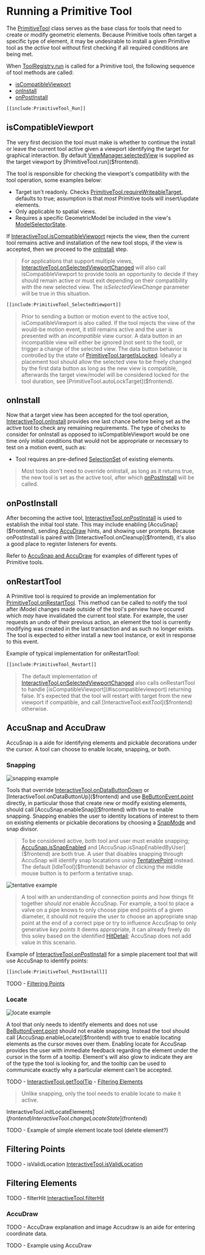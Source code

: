 # Running a Primitive Tool

The [PrimitiveTool]($frontend) class serves as the base class for tools that need to create or modify geometric elements. Because Primitive tools often target a specific type of element, it may be undesirable to install a given Primitive tool as the *active* tool without first checking if all required conditions are being met.

When [ToolRegistry.run]($frontend) is called for a Primitive tool, the following sequence of tool methods are called:

  * [isCompatibleViewport](#iscompatibleviewport)
  * [onInstall](#oninstall)
  * [onPostInstall](#onpostinstall)

```ts
[[include:PrimitiveTool_Run]]
```

## isCompatibleViewport

The very first decision the tool must make is whether to continue the install or leave the current tool active given a viewport identifying the target for graphical interaction. By default [ViewManager.selectedView]($frontend) is supplied as the target viewport by [PrimitiveTool.run]($frontend).

The tool is responsible for checking the viewport's compatibility with the tool operation, some examples below:

  * Target isn't readonly. Checks [PrimitiveTool.requireWriteableTarget]($frontend), defaults to true; assumption is that *most* Primitive tools will insert/update elements.
  * Only applicable to spatial views.
  * Requires a specific GeometricModel be included in the view's [ModelSelectorState]($frontend).

If [InteractiveTool.isCompatibleViewport]($frontend) rejects the view, then the current tool remains active and installation of the new tool stops, if the view is accepted, then we proceed to the [onInstall](#oninstall) step.

> For applications that support multiple views, [InteractiveTool.onSelectedViewportChanged]($frontend) will also call isCompatibleViewport to provide tools an opportunity to decide if they should remain active or must exit depending on their compatibility with the new selected view. The *isSelectedViewChange* parameter will be true in this situation.

```ts
[[include:PrimitiveTool_SelectedViewport]]
```

> Prior to sending a button or motion event to the active tool, isCompatibleViewport is also called. If the tool rejects the view of the would-be motion event, it still remains active and the user is presented with an *incompatible* view cursor. A data button in an incompatible view will either be ignored (not sent to the tool), or trigger a change of the selected view. The data button behavior is controlled by the state of [PrimitiveTool.targetIsLocked]($frontend). Ideally a placement tool should allow the selected view to be freely changed by the first data button as long as the new view is compatible, afterwards the target view/model will be considered locked for the tool duration, see [PrimitiveTool.autoLockTarget]($frontend).

## onInstall

Now that a target view has been accepted for the tool operation, [InteractiveTool.onInstall]($frontend) provides one last chance before being set as the active tool to check any remaining requirements. The type of checks to consider for onInstall as opposed to isCompatibleViewport would be one time only initial conditions that would not be appropriate or necessary to test on a motion event, such as:

  * Tool requires an pre-defined [SelectionSet]($frontend) of existing elements.

> Most tools don't need to override onInstall, as long as it returns true, the new tool is set as the active tool, after which [onPostInstall](#onpostinstall) will be called.

## onPostInstall

After becoming the active tool, [InteractiveTool.onPostInstall]($frontend) is used to establish the initial tool state. This may include enabling [AccuSnap]($frontend), sending [AccuDraw]($frontend) hints, and showing user prompts. Because onPostInstall is paired with [InteractiveTool.onCleanup]($frontend), it's also a good place to register listeners for events.

Refer to [AccuSnap and AccuDraw](#accusnap-and-accudraw) for examples of different types of Primitive tools.

## onRestartTool

A Primitive tool is required to provide an implementation for [PrimitiveTool.onRestartTool]($frontend). This method can be called to notify the tool after iModel changes made outside of the tool's perview have occured which *may* have invalidated the current tool state. For example, the user requests an undo of their previous action, an element the tool is currently modifying was created in the last transaction and as such no longer exists. The tool is expected to either install a new tool instance, or exit in response to this event.

Example of typical implementation for onRestartTool:

```ts
[[include:PrimitiveTool_Restart]]
```
> The default implementation of [InteractiveTool.onSelectedViewportChanged]($frontend) also calls onRestartTool to handle [isCompatibleViewport](#iscompatibleviewport) returning false. It's expected that the tool will restart with target from the new viewport if compatible, and call [InteractiveTool.exitTool]($frontend) otherwise.

## AccuSnap and AccuDraw

AccuSnap is a aide for identifying elements and pickable decorations under the cursor. A tool can choose to enable locate, snapping, or both.

### Snapping

![snapping example](./accusnap.png "Example of AccuSnap with snapping enabled")

Tools that override [InteractiveTool.onDataButtonDown]($frontend) or [InteractiveTool.onDataButtonUp]($frontend) and use [BeButtonEvent.point]($frontend) directly, in particular those that create new or modify existing elements, should call [AccuSnap.enableSnap]($frontend) with true to enable snapping. Snapping enables the user to identity locations of interest to them on existing elements or pickable decorations by choosing a [SnapMode]($frontend) and snap divisor.

> To be considered active, both tool and user must enable snapping; [AccuSnap.isSnapEnabled]($frontend) and [AccuSnap.isSnapEnabledByUser]($frontend) are both true. A user that disables snapping through AccuSnap will identify snap locatations using [TentativePoint]($frontend) instead. The default [IdleTool]($frontend) behavior of clicking the middle mouse button is to perform a tentative snap.

![tentative example](./tentative.png "Example showing Tentative snap to element")

> A tool with an understanding of connection points and how things fit together *should not* enable AccuSnap. For example, a tool to place a valve on a pipe knows to only choose pipe end points of a given diameter, it should not require the user to choose an appropriate snap point at the end of a correct pipe or try to influence AccuSnap to only generative *key points* it deems appropriate, it can already freely do this soley based on the identified [HitDetail]($frontend); AccuSnap does not add value in this scenario.

Example of [InteractiveTool.onPostInstall]($frontend) for a simple placement tool that will use AccuSnap to identify points:

```ts
[[include:PrimitiveTool_PostInstall]]
```

TODO - [Filtering Points](#filtering-points)

### Locate

![locate example](./autolocate.png "Example of AccuSnap with locate enabled")

A tool that only needs to identify elements and does not use [BeButtonEvent.point]($frontend) should not enable snapping. Instead the tool should call [AccuSnap.enableLocate]($frontend) with true to enable locating elements as the cursor moves over them. Enabling locate for AccuSnap provides the user with immediate feedback regarding the element under the cursor in the form of a tooltip. Element's will also glow to indicate they are of the type the tool is looking for, and the tooltip can be used to communicate exactly why a particular element can't be accepted.

TODO - [InteractiveTool.getToolTip]($frontend) - [Filtering Elements](#filtering-elements)

> Unlike snapping, only the tool needs to enable locate to make it active.

InteractiveTool.initLocateElements]($frontend)
InteractiveTool.changeLocateState]($frontend)

TODO - Example of simple element locate tool (delete element?)

## Filtering Points

TODO - isValidLocation
[InteractiveTool.isValidLocation]($frontend)

## Filtering Elements

TODO - filterHit
[InteractiveTool.filterHit]($frontend)

### AccuDraw

TODO - AccuDraw explanation and image
Accudraw is an aide for entering coordinate data.

TODO - Example using AccuDraw




